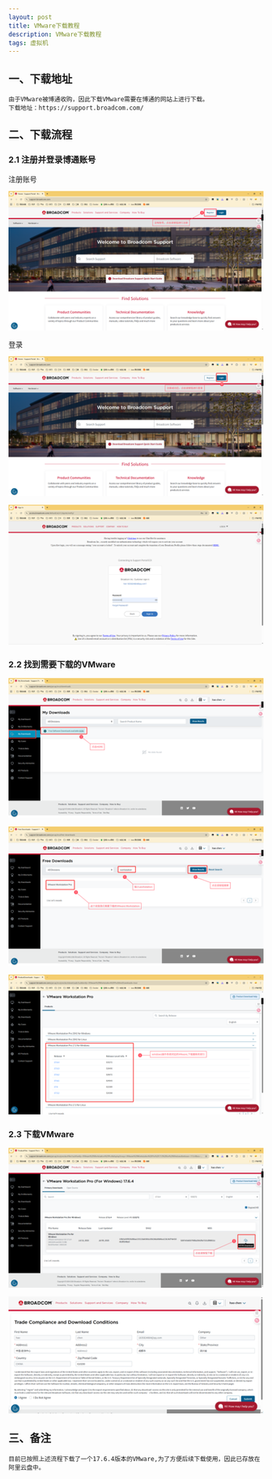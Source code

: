 ```yaml
---
layout: post
title: VMware下载教程
description: VMware下载教程
tags: 虚拟机
---
```


## 一、下载地址

```
由于VMware被博通收购，因此下载VMware需要在博通的网站上进行下载。
下载地址：https://support.broadcom.com/
```

## 二、下载流程

### 2.1 注册并登录博通账号

注册账号

![image-20251016220241618](../images/posts/2025-10-04-VMware下载教程/image-20251016220241618.png)

登录

![image-20251016220638463](../images/posts/2025-10-04-VMware下载教程/image-20251016220638463.png)

![image-20251016220801556](../images/posts/2025-10-04-VMware下载教程/image-20251016220801556.png)

### 2.2 找到需要下载的VMware

![image-20251016221058921](../images/posts/2025-10-04-VMware下载教程/image-20251016221058921.png)

![image-20251016221329866](../images/posts/2025-10-04-VMware下载教程/image-20251016221329866.png)

![image-20251016221626328](../images/posts/2025-10-04-VMware下载教程/image-20251016221626328.png)

### 2.3 下载VMware

![image-20251016221715352](../images/posts/2025-10-04-VMware下载教程/image-20251016221715352.png)

![4a1f99c01c2480a38c1d1bb660cb159d](../images/posts/2025-10-04-VMware下载教程/4a1f99c01c2480a38c1d1bb660cb159d.png)

## 三、备注

```
目前已按照上述流程下载了一个17.6.4版本的VMware,为了方便后续下载使用，因此已存放在阿里云盘中。
```
